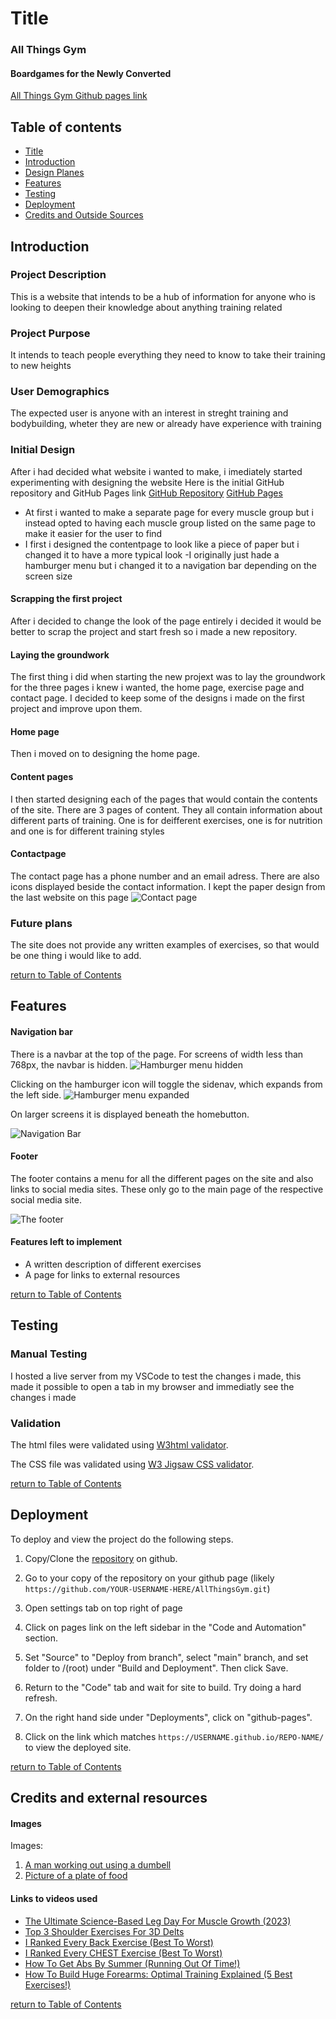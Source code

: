 # Title <a name="title"></a>
### All Things Gym
#### Boardgames for the Newly Converted
<a href="https://linusapelgren.github.io/AllThingsGym/index.html" target="_blank">All Things Gym Github pages link</a>

## Table of contents <a name="toc"></a>

- [Title](#title)
- [Introduction](#intro)
- [Design Planes](#planes)
- [Features](#features)
- [Testing](#testing)
- [Deployment](#deployment)
- [Credits and Outside Sources](#credits)

## Introduction <a name="introduction"></a>

### Project Description
This is a website that intends to be a hub of information for anyone who is looking to deepen their knowledge about anything training related

### Project Purpose
It intends to teach people everything they need to know to take their training to new heights

### User Demographics
The expected user is anyone with an interest in streght training and bodybuilding, wheter they are new or already have experience with training

### Initial Design
After i had decided what website i wanted to make, i imediately started experimenting with designing the website
Here is the initial GitHub repository and GitHub Pages link
<a href="https://github.com/linusapelgren/Portfolio-project-1-scrapped-" target="_blank">GitHub Repository</a>
<a href="https://linusapelgren.github.io/Portfolio-project-1-scrapped-/" target="_blank">GitHub Pages</a>
- At first i wanted to make a separate page for every muscle group but i instead opted to having each muscle group listed on the same page to make it easier for the user to find
- I first i designed the contentpage to look like a piece of paper but i changed it to have a more typical look
-I originally just hade a hamburger menu but i changed it to a navigation bar depending on the screen size

#### Scrapping the first project
After i decided to change the look of the page entirely i decided it would be better to scrap the project and start fresh so i made a new repository.

#### Laying the groundwork
The first thing i did when starting the new projext was to lay the groundwork for the three pages i knew i wanted, the home page, exercise page and contact page.
I decided to keep some of the designs i made on the first project and improve upon them.

#### Home page
Then i moved on to designing the home page.

#### Content pages
I then started designing each of the pages that would contain the contents of the site.
There are 3 pages of content. They all contain information about different parts of training. One is for deifferent exercises, one is for nutrition and one is for different training styles

#### Contactpage
The contact page has a phone number and an email adress. There are also icons displayed beside the contact information. I kept the paper design from the last website on this page
![Contact page](/assets/screenshots/contact.png)

### Future plans
The site does not provide any written examples of exercises, so that would be one thing i would like to add.

[return to Table of Contents](#toc)

## Features <a name="features"></a>
#### Navigation bar
There is a navbar at the top of the page. For screens of width less than 768px, the navbar is hidden. 
![Hamburger menu hidden](/assets/screenshots/hamburgermenu.png)

Clicking on the hamburger icon will toggle the sidenav, which expands from the left side.
![Hamburger menu expanded](/assets/screenshots/hamburgermenuexpanded.png)

On larger screens it is displayed beneath the homebutton. 

![Navigation Bar](/assets/screenshots/navigationbar.png)

#### Footer
The footer contains a menu for all the different pages on the site and also links to social media sites. These only go to the main page of the respective social media site. 

![The footer](assets/screenshots/footer)


#### Features left to implement
- A written description of different exercises
- A page for links to external resources

[return to Table of Contents](#toc)

## Testing <a name="testing"></a>
### Manual Testing
I hosted a live server from my VSCode to test the changes i made, this made it possible to open a tab in my browser and immediatly see the changes i made

### Validation
The html files were validated using <a href="https://validator.w3.org/" target="_blank">W3html validator</a>. 

The CSS file was validated using <a href="https://jigsaw.w3.org/css-validator/" target="_blank">W3 Jigsaw CSS validator</a>. 

[return to Table of Contents](#toc)

## Deployment <a name="deployment"></a>
To deploy and view the project do the following steps.

1. Copy/Clone the <a href="https://github.com/linusapelgren/AllThingsGym.git" target="_blank">repository</a> on github.

2. Go to your copy of the repository on your github page (likely `https://github.com/YOUR-USERNAME-HERE/AllThingsGym.git`)

3. Open settings tab on top right of page

4. Click on pages link on the left sidebar in the "Code and Automation" section.

5. Set "Source" to "Deploy from branch", select "main" branch, and set folder to /(root) under "Build and Deployment". Then click Save.

6. Return to the "Code" tab and wait for site to build. Try doing a hard refresh.

7. On the right hand side under "Deployments", click on "github-pages".

8. Click on the link which matches `https://USERNAME.github.io/REPO-NAME/` to view the deployed site.

[return to Table of Contents](#toc)

## Credits and external resources <a name="credits"></a>

#### Images
Images:
1. <a href="https://prod-ne-cdn-media.puregym.com/media/819394/gym-workout-plan-for-gaining-muscle_header.jpg?quality=80&mode=pad&width=992" target="_blank">A man working out using a dumbell</a>
2. <a href="https://www.heartandstroke.ca/-/media/images/get-healthy/eat-variety-healthy-foods-image.jpg" target="_blank">Picture of a plate of food</a>


#### Links to videos used
- <a href="https://www.youtube.com/watch?v=H6mRkx1x77k" target="_blank">The Ultimate Science-Based Leg Day For Muscle Growth (2023)</a>
- <a href="https://www.youtube.com/watch?v=21lYP86dHW4&t=193s" target="_blank">Top 3 Shoulder Exercises For 3D Delts</a>
- <a href="https://www.youtube.com/watch?v=jLvqKgW-_G8" target="_blank">I Ranked Every Back Exercise (Best To Worst)</a>
- <a href="https://www.youtube.com/watch?v=fGm-ef-4PVk" target="_blank">I Ranked Every CHEST Exercise (Best To Worst)</a>
- <a href="https://www.youtube.com/watch?v=Tn-XvYG9x7w&t=81s" target="_blank">How To Get Abs By Summer (Running Out Of Time!)</a>
- <a href="https://www.youtube.com/watch?v=MfMxT_jXcPE" target="_blank">How To Build Huge Forearms: Optimal Training Explained (5 Best Exercises!)</a>


[return to Table of Contents](#toc)